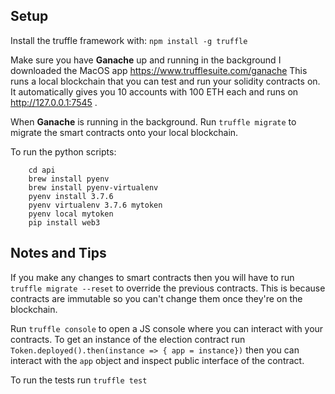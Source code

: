 ## Setup

Install the truffle framework with: `npm install -g truffle`

Make sure you have **Ganache** up and running in the background I downloaded the MacOS app https://www.trufflesuite.com/ganache
This runs a local blockchain that you can test and run your solidity contracts on. It automatically gives you 10 accounts with 100 ETH each and runs on http://127.0.0.1:7545 .

When **Ganache** is running in the background.
Run `truffle migrate` to migrate the smart contracts onto your local blockchain.

To run the python scripts:
```
    cd api
    brew install pyenv
    brew install pyenv-virtualenv
    pyenv install 3.7.6
    pyenv virtualenv 3.7.6 mytoken
    pyenv local mytoken
    pip install web3
```

## Notes and Tips

If you make any changes to smart contracts then you will have to run `truffle migrate --reset` to override the previous contracts. This is because contracts are immutable so you can't change them once they're on the blockchain.

Run `truffle console` to open a JS console where you can interact with your contracts. To get an instance of the election contract run ```Token.deployed().then(instance => { app = instance})``` then you can interact with the `app` object and inspect public interface of the contract.

To run the tests run `truffle test`
